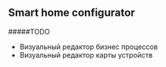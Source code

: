 Smart home configurator
-----------------------

#####TODO

* Визуальный редактор бизнес процессов 
* Визуальный редактор карты устройств